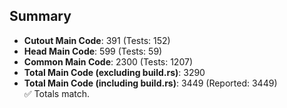## Summary

- **Cutout Main Code**: 391 (Tests: 152)  
- **Head Main Code**: 599 (Tests: 59)  
- **Common Main Code**: 2300 (Tests: 1207)  
- **Total Main Code (excluding build.rs)**: 3290  
- **Total Main Code (including build.rs)**: 3449 (Reported: 3449)  
✅ Totals match.
